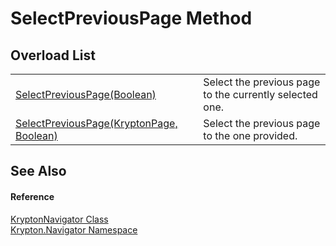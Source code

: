 # SelectPreviousPage Method


## Overload List
<table>
<tr>
<td><a href="ea82d032-4967-945d-84d4-c7e011751092.md">SelectPreviousPage(Boolean)</a></td>
<td>Select the previous page to the currently selected one.</td></tr>
<tr>
<td><a href="de32d80a-7d7d-12b0-87d4-48b45bb35bd3.md">SelectPreviousPage(KryptonPage, Boolean)</a></td>
<td>Select the previous page to the one provided.</td></tr>
</table>

## See Also


#### Reference
<a href="5b32a15b-85d7-1db8-3c10-e43632f905eb.md">KryptonNavigator Class</a>  
<a href="a21ac074-d119-3dc6-bd1c-d3a12c0128bc.md">Krypton.Navigator Namespace</a>  
